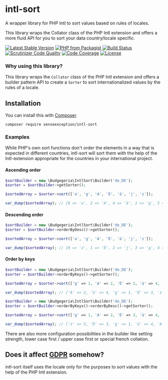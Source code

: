 # intl-sort

A wrapper library for PHP Intl to sort values based on rules of locales.

This library wraps the Collator class of the PHP Intl extension and offers a more fluid API for
you to sort your data country/locale specific.

[![Latest Stable Version](https://poser.pugx.org/senseexception/intl-sort/v/stable)](https://packagist.org/packages/senseexception/intl-sort)
[![PHP from Packagist](https://img.shields.io/packagist/php-v/senseexception/intl-sort.svg)](https://packagist.org/packages/senseexception/intl-sort)
[![Build Status](https://travis-ci.org/SenseException/intl-sort.svg?branch=master)](https://travis-ci.org/SenseException/intl-sort)
[![Scrutinizer Code Quality](https://scrutinizer-ci.com/g/SenseException/intl-sort/badges/quality-score.png?b=master)](https://scrutinizer-ci.com/g/SenseException/intl-sort/?branch=master)
[![Code Coverage](https://scrutinizer-ci.com/g/SenseException/intl-sort/badges/coverage.png?b=master)](https://scrutinizer-ci.com/g/SenseException/intl-sort/?branch=master)
[![License](https://poser.pugx.org/senseexception/intl-sort/license)](https://packagist.org/packages/senseexception/intl-sort)

### Why using this library?

This library wraps the `Collator` class of the PHP Intl extension and offers a builder pattern
API to create a `Sorter` to sort internationalized values by the rules of a locale.

## Installation

You can install this with [Composer](https://getcomposer.org/).

```
composer require senseexception/intl-sort
```

### Examples

While PHP's own sort functions don't order the elements in a way that is expected in different
countries, intl-sort will sort them with the help of the Intl-extension appropriate for the
countries in your international project.

#### Ascending order

```php
$sortBuilder = new \Budgegeria\IntlSort\Builder('de_DE');
$sorter = $sortBuilder->getSorter();

$sortedArray = $sorter->sort(['a', 'g', 'A', 'ß', 'ä', 'j', 'z']);

var_dump($sortedArray); // [0 => 'a', 2 => 'A', 4 => 'ä', 1 => 'g', 5 => 'j', 3 => 'ß', 6 => 'z'];
```

#### Descending order

```php
$sortBuilder = new \Budgegeria\IntlSort\Builder('de_DE');
$sorter = $sortBuilder->orderByDesc()->getSorter();

$sortedArray = $sorter->sort(['a', 'g', 'A', 'ß', 'ä', 'j', 'z']);

var_dump($sortedArray); // [0 => 'z', 1 => 'ß', 2 => 'j', 3 => 'g', 4 => 'ä', 5 => 'A', 6 => 'a',];
```

#### Order by keys

```php
$sortBuilder = new \Budgegeria\IntlSort\Builder('de_DE');
$sorter = $sortBuilder->orderByKeys()->getSorter();

$sortedArray = $sorter->sort(['g' => 1, 'A' => 2, 'ß' => 3, 'ä' => 4, 'z' => 5]);

var_dump($sortedArray); // ['A' => 2, 'ä' => 4, 'g' => 1, 'ß' => 3, 'z' => 5];
```

```php
$sortBuilder = new \Budgegeria\IntlSort\Builder('de_DE');
$sorter = $sortBuilder->orderByKeys()->orderByDesc()->getSorter();

$sortedArray = $sorter->sort(['g' => 1, 'A' => 2, 'ß' => 3, 'ä' => 4, 'z' => 5]);

var_dump($sortedArray); // ['z' => 5, 'ß' => 3, 'g' => 1, 'ä' => 4, 'A' => 2,];
```

There are also more configuration possibilities in the builder like setting strength,
lower case first / upper case first or special french collation.

## Does it affect [GDPR](https://www.eugdpr.org/) somehow?

intl-sort itself uses the locale only for the purposes to sort values with the help of the
PHP Intl extension.